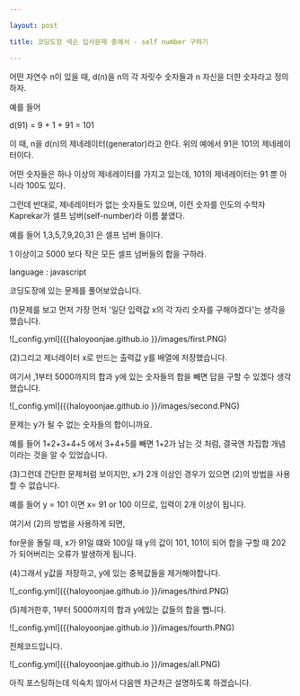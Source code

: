 ```yaml
---

layout: post

title: 코딩도장 넥슨 입사문제 중에서 - self number 구하기

---
```


<p>어떤 자연수 n이 있을 때, d(n)을 n의 각 자릿수 숫자들과 n 자신을 더한 숫자라고 정의하자.</p>
<p>예를 들어</p>
<p> d(91) = 9 + 1 + 91 = 101 </p>
<p>이 때, n을 d(n)의 제네레이터(generator)라고 한다. 
   위의 예에서 91은 101의 제네레이터이다.</p>
<p>어떤 숫자들은 하나 이상의 제네레이터를 가지고 있는데, 101의 제네레이터는 91 뿐 아니라 100도 있다.</p>
<p>그런데 반대로, 제네레이터가 없는 숫자들도 있으며, 이런 숫자를 인도의 수학자 Kaprekar가 셀프 넘버(self-number)라 이름 붙였다.</p>
<p>예를 들어 1,3,5,7,9,20,31 은 셀프 넘버 들이다.</p>
<p></p>
<p>1 이상이고 5000 보다 작은 모든 셀프 넘버들의 합을 구하라. </p>

language : javascript

<p>코딩도장에 있는 문제를 풀어보았습니다.</p>

(1)문제를 보고 먼저 가장 먼저 '일단 입력값 x의 각 자리 숫자를 구해야겠다'는 생각을 했습니다. 

![_config.yml]({{haloyoonjae.github.io }}/images/first.PNG)

<p>(2)그리고 제너레이터 x로 만드는 출력값 y를 배열에 저장했습니다.</p>
<p>여기서 ,1부터 5000까지의 합과 y에 있는 숫자들의 합을 빼면 답을 구할 수 있겠다 생각했습니다.</p>

![_config.yml]({{haloyoonjae.github.io }}/images/second.PNG)

문제는 y가 될 수 없는 숫자들의 합이니까요.

예를 들어 1+2+3+4+5 에서 3+4+5를 빼면 1+2가 남는 것 처럼, 결국엔
차집합 개념이라는 것을 알 수 있었습니다.

<p>(3)그런데 간단한 문제처럼 보이지만, x가 2개 이상인 경우가 있으면 (2)의 방법을 사용할 수 없습니다.</p> 
<p>예를 들어 y = 101 이면 x= 91 or 100 이므로, 입력이 2개 이상이 됩니다.</p> 
<p>여기서 (2)의 방법을 사용하게 되면,</p> 
<p>for문을 돌릴 때, x가 91일 떄와 100일 때 y의 값이 101, 101이 되어 합을 구할 때 202가 되어버리는 오류가 발생하게 됩니다.</p>

(4)그래서 y값을 저장하고, y에 있는 중복값들을 제거해야합니다. 


![_config.yml]({{haloyoonjae.github.io }}/images/third.PNG)

(5)제거한후, 1부터 5000까지의 합과 y에있는 값들의 합을 뺍니다.

![_config.yml]({{haloyoonjae.github.io }}/images/fourth.PNG)

전체코드입니다.

![_config.yml]({{haloyoonjae.github.io }}/images/all.PNG)

아직 포스팅하는데 익숙치 않아서 다음엔 차근차근 설명하도록 하겠습니다.


